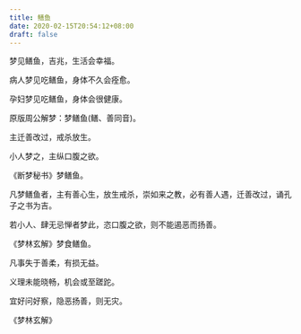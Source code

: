 ```yaml
---
title: 鳝鱼
date: 2020-02-15T20:54:12+08:00
draft: false
---
```


梦见鳝鱼，吉兆，生活会幸福。

病人梦见吃鳝鱼，身体不久会痊愈。

孕妇梦见吃鳝鱼，身体会很健康。

原版周公解梦：梦鳝鱼(鳝、善同音)。

主迁善改过，戒杀放生。

小人梦之，主纵口腹之欲。

《断梦秘书》梦鳝鱼。

凡梦鳝鱼者，主有善心生，放生戒杀，崇如来之教，必有善人遇，迁善改过，诵孔子之书为吉。

若小人、肆无忌惮者梦此，恣口腹之欲，则不能遏恶而扬善。

《梦林玄解》梦食鳝鱼。

凡事失于善柔，有损无益。

义理未能晓畅，机会或至蹉跎。

宜好问好察，隐恶扬善，则无灾。

《梦林玄解》